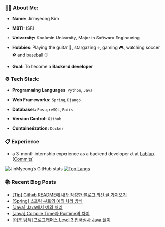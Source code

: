 ### 🧑‍💻 About Me:

- **Name:** Jinmyeong Kim

- **MBTI:** ISFJ
  
- **University:** Kookmin University, Major in Software Engineering
  
- **Hobbies:** Playing the guitar 🎸, stargazing ⭐️, gaming 🎮, watching soccer ⚽️ and baseball ⚾️
  
- **Goal:** To become a **Backend developer**
  
### ⚙️ Tech Stack:
- **Programming Languages:** `Python`, `Java`
  
- **Web Frameworks:** `Spring`, `Django`
  
- **Databases:** `PostgreSQL`, `Redis`
  
- **Version Control:** `Github`

- **Containerization:** `Docker`

### 📋 Experience
- a 3-month internship experience as a backend developer at at [Lablup](https://github.com/lablup). ([Commits](https://github.com/lablup/backend.ai/commits?author=kimjinmyeong))

![JinMyeong's GitHub stats](https://github-readme-stats.vercel.app/api?username=kimjinmyeong&show_icons=true&theme=dracula)
[![Top Langs](https://github-readme-stats.vercel.app/api/top-langs/?username=kimjinmyeong&layout=compact&hide=jupyter_notebook,SCSS,HTML,Ruby)](https://github.com/kimjinmyeong/github-readme-stats)

### 📚 Recent Blog Posts
<!-- BLOG-POST-LIST:START -->
- [[Tip] Github README에 내가 작성한 블로그 최신 글 가져오기](https://bezzang2.tistory.com/160)
- [[Spring] 스프링 부트의 예외 처리 방식](https://bezzang2.tistory.com/159)
- [[Java] Java에서 예외 처리](https://bezzang2.tistory.com/158)
- [[Java] Compile Time과 Runtime의 차이](https://bezzang2.tistory.com/157)
- [[이분 탐색] 프로그래머스 Level 3 입국심사 Java 풀이](https://bezzang2.tistory.com/156)
<!-- BLOG-POST-LIST:END -->
